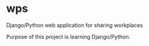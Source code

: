 # wps
Django/Python web application for sharing workplaces

Purpose of this project is learning Django/Python.

